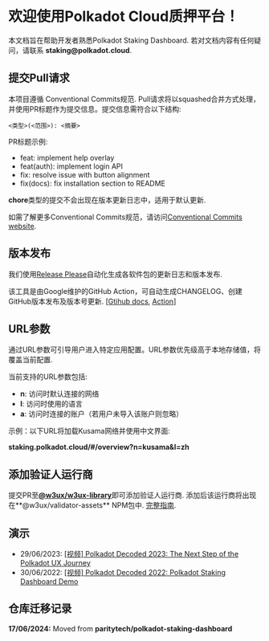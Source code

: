 # 欢迎使用Polkadot Cloud质押平台！

本文档旨在帮助开发者熟悉Polkadot Staking Dashboard. 若对文档内容有任何疑问，请联系 __staking@polkadot.cloud__.


## 提交Pull请求

本项目遵循 Conventional Commits规范. Pull请求将以squashed合并方式处理，并使用PR标题作为提交信息。提交信息需符合以下结构:

```
<类型>(<范围>): <摘要>
```

PR标题示例:

- feat: implement help overlay
- feat(auth): implement login API
- fix: resolve issue with button alignment
- fix(docs): fix installation section to README

**chore**类型的提交不会出现在版本更新日志中，适用于默认更新.

如需了解更多Conventional Commits规范，请访问[Conventional Commits website](https://www.conventionalcommits.org/).

## 版本发布

我们使用[Release Please](https://github.com/googleapis/release-please)自动化生成各软件包的更新日志和版本发布. 

该工具是由Google维护的GitHub Action，可自动生成CHANGELOG、创建GitHub版本发布及版本号更新. [[Gtihub docs](https://github.com/googleapis/release-please), [Action](https://github.com/marketplace/actions/release-please-action)]

## URL参数

通过URL参数可引导用户进入特定应用配置。URL参数优先级高于本地存储值，将覆盖当前配置.

当前支持的URL参数包括:

- **n**: 访问时默认连接的网络
- **l**: 访问时使用的语言
- **a**: 访问时连接的账户（若用户未导入该账户则忽略）

示例：以下URL将加载Kusama网络并使用中文界面:

**staking.polkadot.cloud/#/overview?n=kusama&l=zh**

## 添加验证人运行商

提交PR至[**@w3ux/w3ux-library**](https://github.com/w3ux/w3ux-library/tree/main)即可添加验证人运行商. 添加后该运行商将出现在**@w3ux/validator-assets** NPM包中. [完整指南](https://github.com/w3ux/w3ux-library/tree/main/library/validator-assets).

## 演示

- 29/06/2023: [[视频] Polkadot Decoded 2023: The Next Step of the Polkadot UX Journey](https://www.youtube.com/watch?v=s78SZZ_ZA64)
- 30/06/2022: [[视频] Polkadot Decoded 2022: Polkadot Staking Dashboard Demo](https://youtu.be/H1WGu6mf1Ls)

## 仓库迁移记录

**17/06/2024:** Moved from **paritytech/polkadot-staking-dashboard**